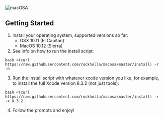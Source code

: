 ![macOSA](https://s3-us-west-2.amazonaws.com/org.rockholla.macosa/macosa-500.png)

## Getting Started

1. Install your operating system, supported versions so far:
    * OSX 10.11 (El Capitan)
    * MacOS 10.12 (Sierra)
2. See info on how to run the install script:
```
bash <(curl https://raw.githubusercontent.com/rockholla/macosa/master/install) -r -h
```
3. Run the install script with whatever xcode version you like, for example, to install the full Xcode version 8.3.2 (not just tools):
```
bash <(curl https://raw.githubusercontent.com/rockholla/macosa/master/install) -r -x 8.3.2
```
4. Follow the prompts and enjoy!